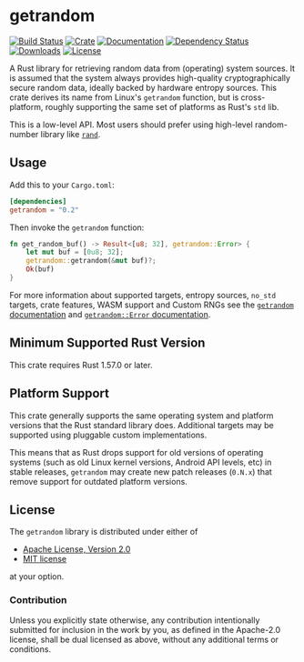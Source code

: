 # getrandom

[![Build Status]][GitHub Actions] [![Crate]][crates.io] [![Documentation]][docs.rs] [![Dependency Status]][deps.rs] [![Downloads]][crates.io] [![License]][LICENSE-MIT]

[GitHub Actions]: https://github.com/rust-random/getrandom/actions?query=workflow:Tests+branch:master
[Build Status]: https://github.com/rust-random/getrandom/actions/workflows/tests.yml/badge.svg?branch=master
[crates.io]: https://crates.io/crates/getrandom
[Crate]: https://img.shields.io/crates/v/getrandom
[docs.rs]: https://docs.rs/getrandom
[Documentation]: https://docs.rs/getrandom/badge.svg
[deps.rs]: https://deps.rs/repo/github/rust-random/getrandom
[Dependency Status]: https://deps.rs/repo/github/rust-random/getrandom/status.svg
[Downloads]: https://img.shields.io/crates/d/getrandom
[LICENSE-MIT]: https://raw.githubusercontent.com/rust-random/getrandom/master/LICENSE-MIT
[License]: https://img.shields.io/crates/l/getrandom


A Rust library for retrieving random data from (operating) system sources. It is
assumed that the system always provides high-quality cryptographically secure random
data, ideally backed by hardware entropy sources. This crate derives its name
from Linux's `getrandom` function, but is cross-platform, roughly supporting
the same set of platforms as Rust's `std` lib.

This is a low-level API. Most users should prefer using high-level random-number
library like [`rand`].

[`rand`]: https://crates.io/crates/rand

## Usage

Add this to your `Cargo.toml`:

```toml
[dependencies]
getrandom = "0.2"
```

Then invoke the `getrandom` function:

```rust
fn get_random_buf() -> Result<[u8; 32], getrandom::Error> {
    let mut buf = [0u8; 32];
    getrandom::getrandom(&mut buf)?;
    Ok(buf)
}
```

For more information about supported targets, entropy sources, `no_std` targets,
crate features, WASM support and Custom RNGs see the
[`getrandom` documentation](https://docs.rs/getrandom/latest) and
[`getrandom::Error` documentation](https://docs.rs/getrandom/latest/getrandom/struct.Error.html).

## Minimum Supported Rust Version

This crate requires Rust 1.57.0 or later.

## Platform Support

This crate generally supports the same operating system and platform versions that the Rust standard library does. 
Additional targets may be supported using pluggable custom implementations.

This means that as Rust drops support for old versions of operating systems (such as old Linux kernel versions, Android API levels, etc)
in stable releases, `getrandom` may create new patch releases (`0.N.x`) that remove support for outdated platform versions.

## License

The `getrandom` library is distributed under either of

 * [Apache License, Version 2.0][LICENSE-APACHE]
 * [MIT license][LICENSE-MIT]

at your option.

### Contribution

Unless you explicitly state otherwise, any contribution intentionally submitted
for inclusion in the work by you, as defined in the Apache-2.0 license, shall be
dual licensed as above, without any additional terms or conditions.

[LICENSE-APACHE]: https://github.com/rust-random/getrandom/blob/master/LICENSE-APACHE
[LICENSE-MIT]: https://github.com/rust-random/getrandom/blob/master/LICENSE-MIT
